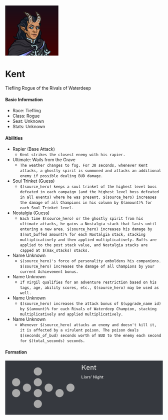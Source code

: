 ![Profile Picture](images/profile_kent.png)
# Kent
Tiefling Rogue of the Rivals of Waterdeep

#### Basic Information

* Race: Tiefling
* Class: Rogue
* Seat: Unknown
* Stats: Unknown

#### Abilities

* Rapier (Base Attack)
  * `Kent strikes the closest enemy with his rapier.`
* Ultimate: Wails from the Grave
  * `The weather changes to fog. For 30 seconds, whenever Kent attacks, a ghostly spirit is summoned and attacks an additional enemy if possible dealing BUD damage.`
* Soul Trinket (Guess)
  * `$(source_hero) keeps a soul trinket of the highest level boss defeated in each campaign (and the highest level boss defeated in all events) where he was present. $(source_hero) increases the damage of all Champions in his column by $(amount)% for each Soul Trinket level.`
* Nostalgia (Guess)
  * `Each time $(source_hero) or the ghostly spirit from his ultimate attacks, he gains a Nostalgia stack that lasts until entering a new area. $(source_hero) increases his damage by $(not_buffed amount)% for each Nostalgia stack, stacking multiplicatively and then applied multiplicatively. Buffs are applied to the post stack value, and Nostalgia stacks are capped at $(max_stacks) stacks.`
* Name Unknown
  * `$(source_hero)'s force of personality emboldens his companions. $(source_hero) increases the damage of all Champions by your current Achievement bonus.`
* Name Unknown
  * `If Virgil qualifies for an adventure restriction based on his tags, age, ability scores, etc., $(source_hero) may be used as well.`
* Name Unknown
  * `$(source_hero) increases the attack bonus of $(upgrade_name id) by $(amount)% for each Rivals of Waterdeep Champion, stacking multiplicatively and applied multiplicatively.`
* Name Unknown
  * `Whenever $(source_hero) attacks an enemy and doesn't kill it, it is affected by a virulent poison. The poison deals $(seconds_of_bud) seconds worth of BUD to the enemy each second for $(total_seconds) seconds.`

#### Formation
![Formation Layout](images/formation_kent.png)
